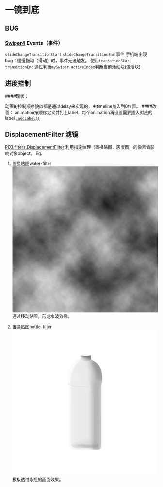 # 一镜到底
## BUG

### [Swiper4](https://www.swiper.com.cn/) Events（事件）

`slideChangeTransitionStart` `slideChangeTransitionEnd` 事件 手机端出现bug：缓慢拖动（滑动）时，事件无法触发。
使用`transitionStart` `transitionEnd` 通过判断`mySwiper.activeIndex`判断当前活动块(激活块)


## 进度控制

####现状：

动画的控制顺序貌似都是通过delay来实现的，由timeline加入到0位置。
####改善：
animation按顺序定义并打上label，每个animation再设置需要插入对应的label
[`.addLabel()`](https://greensock.com/docs/TimelineMax/addLabel()) 

## DisplacementFilter 滤镜
[PIXI.filters.DisplacementFilter](http://pixijs.download/dev/docs/PIXI.filters.DisplacementFilter.html)
利用指定纹理（置换贴图、灰度图）的像素值影响对象object。
Eg.
  1. 置换贴图water-filter
     ![water-filter](./water-filter.png)
     通过移动贴图，形成水波效果。

  2. 置换贴图bottle-filter
     ![bottle-filte](./bottle-filter.png)
     模拟透过水瓶的画面效果。